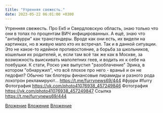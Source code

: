 ```yaml
---
title: "Утренняя свежесть."
date: 2023-05-22 06:01:00 +0300
---
```


Утренняя свежесть.
Про Екб и Свердловскую область, знаю только что они в топах по процентам ВИЧ инфицированных.
А ещё, знаю что "антифурри" как трансгендеры. Вроде как они есть, их видели на картинках, но в живую мало кто их встречал.
Так и в данной ситуации. Это не какое-то идейное противостояние, а борьба за школьников, кошельки их родителей, и, если там всё так же как в Москве, за возможность выискивать малолетних геев, и водить их к себе на поебушки.
К стати, Роско уже выпустил "разоблачение" Эрика, в котором "обнаружил", что всё плохое про него - враньё и он не педофил? Обычно так блогеры финансовые пирамиды и разного рода лохотрон рекламируют...
https://t.me/furrynews69/444
#фурри #furry
Фотография
https://vk.com/photo41076938_457249846
Фотография
https://vk.com/photo41076938_457249847
Ссылка
https://t.me/furrynews69/444

[Вложение](https://vk.com/photo41076938_457249846)
[Вложение](https://vk.com/photo41076938_457249847)
[Вложение](https://t.me/furrynews69/444)
